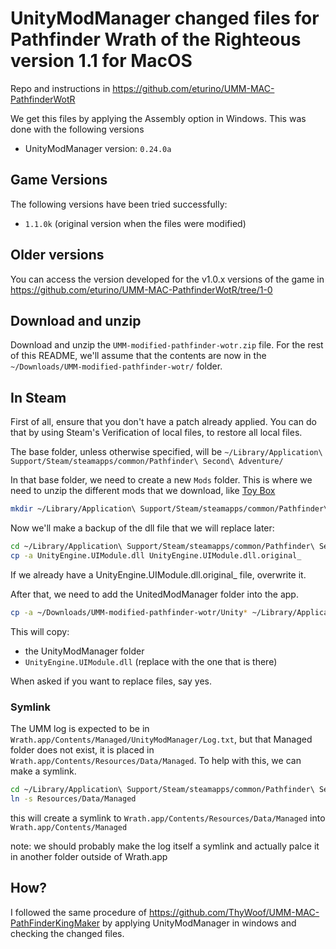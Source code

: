 # UnityModManager changed files for Pathfinder Wrath of the Righteous version 1.1 for MacOS

Repo and instructions in <https://github.com/eturino/UMM-MAC-PathfinderWotR>

We get this files by applying the Assembly option in Windows. This was done with the following versions

- UnityModManager version: `0.24.0a`

## Game Versions

The following versions have been tried successfully:

- `1.1.0k` (original version when the files were modified)

## Older versions

You can access the version developed for the v1.0.x versions of the game in <https://github.com/eturino/UMM-MAC-PathfinderWotR/tree/1-0>

## Download and unzip

Download and unzip the `UMM-modified-pathfinder-wotr.zip` file. For the rest of this README, we'll assume that the contents are now in the `~/Downloads/UMM-modified-pathfinder-wotr/` folder.

## In Steam

First of all, ensure that you don't have a patch already applied. You can do that by using Steam's Verification of local files, to restore all local files.

The base folder, unless otherwise specified, will be `~/Library/Application\ Support/Steam/steamapps/common/Pathfinder\ Second\ Adventure/`

In that base folder, we need to create a new `Mods` folder. This is where we need to unzip the different mods that we download, like [Toy Box](https://www.nexusmods.com/pathfinderwrathoftherighteous/mods/8)

```sh
mkdir ~/Library/Application\ Support/Steam/steamapps/common/Pathfinder\ Second\ Adventure/Mods
```

Now we'll make a backup of the dll file that we will replace later:

```sh
cd ~/Library/Application\ Support/Steam/steamapps/common/Pathfinder\ Second\ Adventure/Wrath.app/Contents/Resources/Data/Managed
cp -a UnityEngine.UIModule.dll UnityEngine.UIModule.dll.original_
```

If we already have a UnityEngine.UIModule.dll.original_ file, overwrite it.

After that, we need to add the UnitedModManager folder into the app.

```sh
cp -a ~/Downloads/UMM-modified-pathfinder-wotr/Unity* ~/Library/Application\ Support/Steam/steamapps/common/Pathfinder\ Second\ Adventure/Wrath.app/Contents/Resources/Data/Managed
```

This will copy:

- the UnityModManager folder
- `UnityEngine.UIModule.dll` (replace with the one that is there)

When asked if you want to replace files, say yes.

### Symlink

The UMM log is expected to be in `Wrath.app/Contents/Managed/UnityModManager/Log.txt`, but that Managed folder does not exist, it is placed in `Wrath.app/Contents/Resources/Data/Managed`. To help with this, we can make a symlink.

```sh
cd ~/Library/Application\ Support/Steam/steamapps/common/Pathfinder\ Second\ Adventure/Wrath.app/Contents
ln -s Resources/Data/Managed
```

this will create a symlink to `Wrath.app/Contents/Resources/Data/Managed` into `Wrath.app/Contents/Managed`

note: we should probably make the log itself a symlink and actually palce it in another folder outside of Wrath.app

## How?

I followed the same procedure of https://github.com/ThyWoof/UMM-MAC-PathFinderKingMaker by applying UnityModManager in windows and checking the changed files.